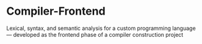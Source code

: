 # Compiler-Frontend
Lexical, syntax, and semantic analysis for a custom programming language — developed as the frontend phase of a compiler construction project
